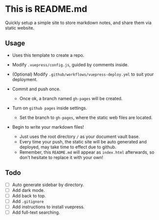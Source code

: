 # This is README.md

Quickly setup a simple site to store markdown notes, and share them via static website.

## Usage

- Uses this template to create a repo.
- Modify `.vuepress/config.js`, guided by comments inside.
- (Optional) Modify `.github/workflows/vuepress-deploy.yml` to suit your deployment.
- Commit and push once.
  - Once ok, a branch named `gh-pages` will be created.

- Turn on `github pages` inside settings.
  - Set the branch to `gh-pages`, where the static web files are located.

- Begin to write your markdown files!
  - Just uses the root directory `/` as your document vault base.
  - Every time your push, the static site will be auto generated and deployed, may take time to effect due to github.
  - Remember, this `README.md` will appear as `index.html` afterwards, so don't hesitate to replace it with your own!




## Todo

- [ ] Auto generate sidebar by directory.
- [ ] Add dark mode.
- [ ] Add back to top.
- [ ] Add `.gitignore`
- [ ] Add instructions to install vuepress.
- [ ] Add full-text searching.
